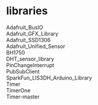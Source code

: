 # libraries 
Adafruit_BusIO   
Adafruit_GFX_Library   
Adafruit_SSD1306   
Adafruit_Unified_Sensor   
BH1750   
DHT_sensor_library   
PinChangeInterrupt   
PubSubClient   
SparkFun_LIS3DH_Arduino_Library    
Timer   
TimerOne   
Timer-master   
